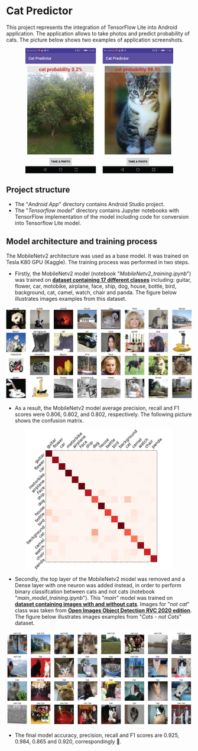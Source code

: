 # Cat Predictor
This project represents the integration of TensorFlow Lite into Android application. 
The application allows to take photos and predict probability of cats. The picture below shows two examples of application screenshots.

<p align="center">
  <img src="images/android_results.png" width="400" />
</p>

## Project structure
* The "*Android App*" directory contains Android Studio project.
* The "*Tensorflow model*" directory contains Jupyter notebooks with TensorFlow implementation of the model including code for conversion into Tensorflow Lite model.

## Model architecture and training process
The MobileNetv2 architecture was used as a base model. It was trained on Tesla K80 GPU (Kaggle). The training process was performed in two steps.
* Firstly, the MobileNetv2 model (notebook "*MobileNetv2_training.ipynb*") was trained on [**dataset containing 17 different classes**](https://www.kaggle.com/davidbirdy/17categories) including: guitar, flower, car, motobike, airplane, face, 
ship, dog, house, bottle, bird, background, cat, camel, watch, chair and panda. The figure below illustrates images examples from this dataset.

<p align="center">
  <img src="images/examples_17categories_dataset.jpg" width="600" />
</p>

* As a result, the MobileNetv2 model average precision, recall and F1 scores were 0.806, 0.802, and 0.802, respectively. The following picture shows the confusion matrix.

<p align="center">
  <img src="images/confusion_matrix.png" width="400" />
</p>

* Secondly, the top layer of the MobileNetv2 model was removed and a Dense layer with one neuron was added instead, in order to perform binary classifcation between cats and not cats (notebook "*main_model_training.ipynb*"). This "*main*" model was trained on [**dataset containing images with and without cats**](https://www.kaggle.com/davidbirdy/catsnotcats). Images for "*not cat*" class was taken from [**Open Images Object Detection RVC 2020 edition**](https://www.kaggle.com/c/open-images-object-detection-rvc-2020/overview). The figure below illustrates images examples from "*Cats - not Cats*" dataset.

<p align="center">
  <img src="images/examples_catsnontcats.jpg" width="600" />
</p>

* The final model accuracy, precision, recall and F1 scores are 0.925, 0.984, 0.865 and 0.920, correspondingly :rocket:.
